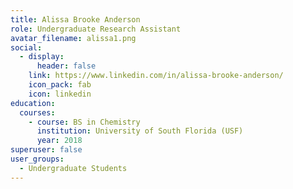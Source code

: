 ```yaml
---
title: Alissa Brooke Anderson
role: Undergraduate Research Assistant
avatar_filename: alissa1.png
social:
  - display:
      header: false
    link: https://www.linkedin.com/in/alissa-brooke-anderson/
    icon_pack: fab
    icon: linkedin
education:
  courses:
    - course: BS in Chemistry
      institution: University of South Florida (USF)
      year: 2018
superuser: false
user_groups:
  - Undergraduate Students
---
```

